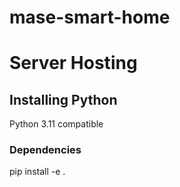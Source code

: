# mase-smart-home

# Server Hosting
## Installing Python
Python 3.11 compatible
### Dependencies
pip install -e .

